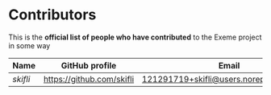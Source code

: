 <!-- Part of the Exeme language project, under the MIT license. See '/LICENSE' for license information. SPDX-License-Identifier: MIT License. -->

# Contributors

This is the **official list of people who have contributed** to the Exeme project in some way

<!-- Kindly keep the list sorted by appending your name to the end of the file, and aligning the columns of the table. -->

| Name     | GitHub profile              | Email                                       |
| -------- | --------------------------- | ------------------------------------------- |
| *skifli* | <https://github.com/skifli> | <121291719+skifli@users.noreply.github.com> |
